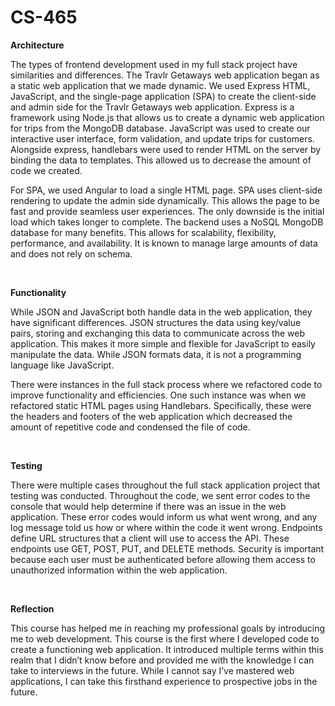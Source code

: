# CS-465

**Architecture**

The types of frontend development used in my full stack project have similarities and differences. The Travlr Getaways web application began as a static web application that we made dynamic. We used Express 
HTML, JavaScript, and the single-page application (SPA) to create the client-side and admin side for the Travlr Getaways web application. Express is a framework using Node.js that allows us to create a dynamic 
web application for trips from the MongoDB database. JavaScript was used to create our interactive user interface, form validation, and update trips for customers. Alongside express, handlebars were used to 
render HTML on the server by binding the data to templates. This allowed us to decrease the amount of code we created.

For SPA, we used Angular to load a single HTML page. SPA uses client-side rendering to update the admin side dynamically. This allows the page to be fast and provide seamless user experiences. The only downside 
is the initial load which takes longer to complete. The backend uses a NoSQL MongoDB database for many benefits. This allows for scalability, flexibility, performance, and availability. It is known to manage 
large amounts of data and does not rely on schema.

<br />

**Functionality**

While JSON and JavaScript both handle data in the web application, they have significant differences. JSON structures the data using key/value pairs, storing and exchanging this data to communicate across the 
web application. This makes it more simple and flexible for JavaScript to easily manipulate the data. While JSON formats data, it is not a programming language like JavaScript. 

There were instances in the full stack process where we refactored code to improve functionality and efficiencies. One such instance was when we refactored static HTML pages using Handlebars. Specifically, these 
were the headers and footers of the web application which decreased the amount of repetitive code and condensed the file of code.

<br />

**Testing**

There were multiple cases throughout the full stack application project that testing was conducted. Throughout the code, we sent error codes to the console that would help determine if there was an issue in the 
web application. These error codes would inform us what went wrong, and any log message told us how or where within the code it went wrong. Endpoints define URL structures that a client will use to access the 
API. These endpoints use GET, POST, PUT, and DELETE methods. Security is important because each user must be authenticated before allowing them access to unauthorized information within the web application. 

<br />

**Reflection**

This course has helped me in reaching my professional goals by introducing me to web development. This course is the first where I developed code to create a functioning web application. It introduced multiple 
terms within this realm that I didn’t know before and provided me with the knowledge I can take to interviews in the future. While I cannot say I’ve mastered web applications, I can take this firsthand 
experience to prospective jobs in the future. 
